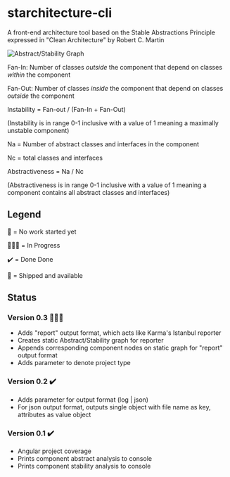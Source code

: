 # starchitecture-cli
A front-end architecture tool based on the Stable Abstractions Principle expressed in "Clean Architecture" by Robert C. Martin

![Abstract/Stability Graph](https://adriancitu.files.wordpress.com/2017/12/sapprinciple1.png)

Fan-In: Number of classes *outside* the component that depend on classes *within* the component

Fan-Out: Number of classes *inside* the component that depend on classes *outside* the component

Instability =  Fan-out / (Fan-In + Fan-Out)

(Instability is in range 0-1 inclusive with a value of 1 meaning a maximally unstable component)

Na = Number of abstract classes and interfaces in the component

Nc = total classes and interfaces

Abstractiveness = Na / Nc

(Abstractiveness is in range 0-1 inclusive with a value of 1 meaning a component contains all abstract classes and interfaces)

## Legend

🧠 = No work started yet

👨🏾‍💻 = In Progress 

✔️ = Done Done

🚢 = Shipped and available

## Status

### Version 0.3 👨🏾‍💻
- Adds "report" output format, which acts like Karma's Istanbul reporter
- Creates static Abstract/Stability graph for reporter
- Appends corresponding component nodes on static graph for "report" output format
- Adds parameter to denote project type

### Version 0.2 ✔️

- Adds parameter for output format (log | json)
- For json output format, outputs single object with file name as key, attributes as value object

### Version 0.1 ✔️ 
- Angular project coverage
- Prints component abstract analysis to console
- Prints component stability analysis to console